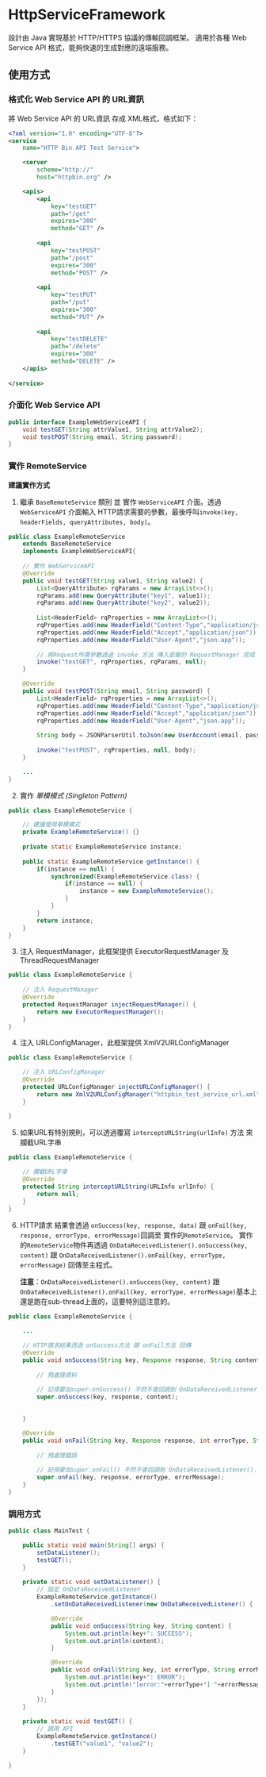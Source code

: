 # HttpServiceFramework

設計由 Java 實現基於 HTTP/HTTPS 協議的傳輸回調框架。
適用於各種 Web Service API 格式，能夠快速的生成對應的遠端服務。

## 使用方式

### 格式化 Web Service API 的 URL資訊

將 Web Service API 的 URL資訊 存成 XML格式，格式如下：

```xml
<?xml version="1.0" encoding="UTF-8"?>
<service
	name="HTTP Bin API Test Service">

	<server
		scheme="http://"
		host="httpbin.org" />

	<apis>
		<api
			key="testGET"
			path="/get"
			expires="300"
			method="GET" />
		
		<api
			key="testPOST"
			path="/post"
			expires="300"
			method="POST" />
		
		<api
			key="testPUT"
			path="/put"
			expires="300"
			method="PUT" />
			
		<api
			key="testDELETE"
			path="/delete"
			expires="300"
			method="DELETE" />
	</apis>
	
</service>
```

### 介面化 Web Service API

```java
public interface ExampleWebServiceAPI {
	void testGET(String attrValue1, String attrValue2);
	void testPOST(String email, String password);
}
```

### 實作 RemoteService 

**建議實作方式**
1. 繼承 `BaseRemoteService` 類別 並 實作 `WebServiceAPI` 介面。透過 `WebServiceAPI` 介面輸入 HTTP請求需要的參數，最後呼叫`invoke(key, headerFields, queryAttributes, body)`。

```java
public class ExampleRemoteService 
	extends BaseRemoteService 
	implements ExampleWebServiceAPI{
	
	// 實作 WebServiceAPI
	@Override
	public void testGET(String value1, String value2) {
		List<QueryAttribute> rqParams = new ArrayList<>();
		rqParams.add(new QueryAttribute("key1", value1));
		rqParams.add(new QueryAttribute("key2", value2));
		
		List<HeaderField> rqProperties = new ArrayList<>();
		rqProperties.add(new HeaderField("Content-Type","application/json"));
		rqProperties.add(new HeaderField("Accept","application/json"));
		rqProperties.add(new HeaderField("User-Agent","json.app"));
		
		// 將Request所需參數透過 invoke 方法 傳入底層的 RequestManager 完成 HTTP請求動作
		invoke("testGET", rqProperties, rqParams, null);
	}

	@Override
	public void testPOST(String email, String password) {
		List<HeaderField> rqProperties = new ArrayList<>();
		rqProperties.add(new HeaderField("Content-Type","application/json"));
		rqProperties.add(new HeaderField("Accept","application/json"));
		rqProperties.add(new HeaderField("User-Agent","json.app"));
		
		String body = JSONParserUtil.toJson(new UserAccount(email, password));
		
		invoke("testPOST", rqProperties, null, body);
	}

	...
}
```

2. 實作 *單模模式 (Singleton Pattern)*
```java
public class ExampleRemoteService {

	// 建議使用單模模式
	private ExampleRemoteService() {}
	
	private static ExampleRemoteService instance;
	
	public static ExampleRemoteService getInstance() {
		if(instance == null) {
			synchronized(ExampleRemoteService.class) {
				if(instance == null) {
					instance = new ExampleRemoteService();
				}
			}
		}
		return instance;
	}
}
```
3. 注入 RequestManager，此框架提供 ExecutorRequestManager 及 ThreadRequestManager

```java
public class ExampleRemoteService {
	
	// 注入 RequestManager
	@Override
	protected RequestManager injectRequestManager() {
		return new ExecutorRequestManager();
	}
}
```

4. 注入 URLConfigManager，此框架提供 XmlV2URLConfigManager

```java
public class ExampleRemoteService {

	// 注入 URLConfigManager
	@Override
	protected URLConfigManager injectURLConfigManager() {
		return new XmlV2URLConfigManager("httpbin_test_service_url.xml");
	}

}
```

5. 如果URL有特別規則，可以透過覆寫 `interceptURLString(urlInfo)` 方法 來攔截URL字串

```java
public class ExampleRemoteService {
	
	// 攔截URL字串
	@Override
	protected String interceptURLString(URLInfo urlInfo) {
		return null;
	}
}
```

6. HTTP請求 結果會透過 `onSuccess(key, response, data)` 跟 `onFail(key, response, errorType, errorMessage)`回調至 實作的`RemoteService`。
   實作的`RemoteService`物件再透過 `OnDataReceivedListener().onSuccess(key, content)` 跟 `OnDataReceivedListener().onFail(key, errorType, errorMessage)` 回傳至主程式。 
   
   **注意**：`OnDataReceivedListener().onSuccess(key, content)` 跟 `OnDataReceivedListener().onFail(key, errorType, errorMessage)`基本上還是跑在sub-thread上面的，這要特別這注意的。
  
```java
public class ExampleRemoteService {
	
	...

	// HTTP請求結果透過 onSuccess方法 跟 onFail方法 回傳
	@Override
	public void onSuccess(String key, Response response, String content) {
		
		// 預處理資料
		
		// 記得要加super.onSuccess() 不然不會回調到 OnDataReceivedListener().onSuccess(key, content)
		super.onSuccess(key, response, content); 
		

	}

	@Override
	public void onFail(String key, Response response, int errorType, String errorMessage) {
		
		// 預處理錯誤
		
		// 記得要加super.onFail() 不然不會回調到 OnDataReceivedListener().onFail(key, errorType, errorMessage)
		super.onFail(key, response, errorType, errorMessage); 
	}
}
```

### 調用方式

```java
public class MainTest {

	public static void main(String[] args) {
		setDataListener();
		testGET();	
	}
	
	private static void setDataListener() {
		// 設定 OnDataReceivedListener
		ExampleRemoteService.getInstance()
			.setOnDataReceivedListener(new OnDataReceivedListener() {

			@Override
			public void onSuccess(String key, String content) {
				System.out.println(key+": SUCCESS");
				System.out.println(content);
			}

			@Override
			public void onFail(String key, int errorType, String errorMessage) {
				System.out.println(key+": ERROR");
				System.out.println("[error:"+errorType+"] "+errorMessage);
			}
		});
	}
	
	private static void testGET() {
		// 調用 API
		ExampleRemoteService.getInstance()
			.testGET("value1", "value2");
	}

}
```
